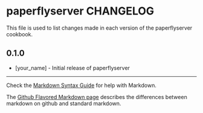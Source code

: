 paperflyserver CHANGELOG
========================

This file is used to list changes made in each version of the paperflyserver cookbook.

0.1.0
-----
- [your_name] - Initial release of paperflyserver

- - -
Check the [Markdown Syntax Guide](http://daringfireball.net/projects/markdown/syntax) for help with Markdown.

The [Github Flavored Markdown page](http://github.github.com/github-flavored-markdown/) describes the differences between markdown on github and standard markdown.
